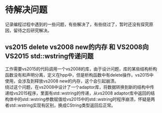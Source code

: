 # 待解决问题

记录编程过程中遇到的一些问题，有些解决了，有些绕过了，暂时还没有探究原因，留待之后研究解决。

## vs2015 delete vs2008 new的内存 和 VS2008向VS2015 std::wstring传递问题

工作需要vs2015的代码调用一个vs2008的库，由于设计问题，库的某些结构析构函数没有和声明分离，定义在hpp中，但是析构函数中有delete操作，vs2015中使用，会涉及到释放vs2008 new的内存，这个会引起崩溃。  
绕过这个问题，在vs2008中设计了一个adaptor库，将数据转换到新的结构中传递给vs2015程序，里面有std::wstring的传递，从vs2008 adaptor库中返回的结构体中的std::wstring参数赋值给vs2015中的std::wstring时程序崩溃，怀疑是两者std::wstring实现有区别，换成CString类型返回后正常。